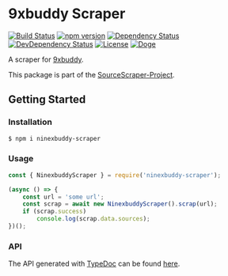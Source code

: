# 9xbuddy Scraper

[![Build Status](https://travis-ci.org/OpenByteDev/SourceScraper.svg?branch=master)](https://travis-ci.org/OpenByteDev/SourceScraper)
[![npm version](https://badge.fury.io/js/ninexbuddy-scraper.svg)](https://www.npmjs.com/package/ninexbuddy-scraper)
[![Dependency Status](https://david-dm.org/OpenByteDev/SourceScraper/status.svg?path=packages%2Fninexbuddy-scraper)](https://david-dm.org/OpenByteDev/SourceScraper?path=packages%2Fninexbuddy-scraper)
[![DevDependency Status](https://david-dm.org/OpenByteDev/SourceScraper/dev-status.svg?path=packages%2Fninexbuddy-scraper)](https://david-dm.org/OpenByteDev/SourceScraper?path=packages%2Fninexbuddy-scraper&type=dev)
[![License](https://img.shields.io/github/license/mashape/apistatus.svg)](https://opensource.org/licenses/MIT)
[![Doge](https://img.shields.io/badge/doge-wow-yellow.svg)]()

A scraper for [9xbuddy](https://9xbuddy.app/).

This package is part of the [SourceScraper-Project](https://github.com/OpenByteDev/SourceScraper).


## Getting Started
### Installation
```bash
$ npm i ninexbuddy-scraper
```


### Usage

```js
const { NinexbuddyScraper } = require('ninexbuddy-scraper');

(async () => {
    const url = 'some url';
    const scrap = await new NinexbuddyScraper().scrap(url);
    if (scrap.success)
        console.log(scrap.data.sources);
})();
```


### API
The API generated with [TypeDoc](http://typedoc.org/) can be found [here](https://openbytedev.github.io/SourceScraper/packages/ninexbuddy-scraper/docs/).
